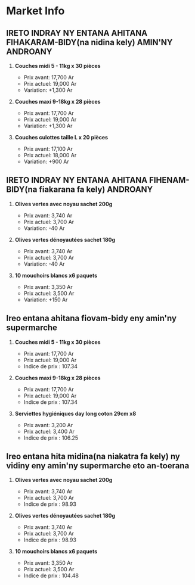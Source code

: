 # Market Info

## IRETO INDRAY NY ENTANA AHITANA FIHAKARAM-BIDY(na nidina kely) AMIN'NY ANDROANY

1. **Couches midi 5 - 11kg x 30 pièces**
   - Prix avant: 17,700 Ar
   - Prix actuel: 19,000 Ar
   - Variation: +1,300 Ar

2. **Couches maxi 9-18kg x 28 pièces**
   - Prix avant: 17,700 Ar
   - Prix actuel: 19,000 Ar
   - Variation: +1,300 Ar

3. **Couches culottes taille L x 20 pièces**
   - Prix avant: 17,100 Ar
   - Prix actuel: 18,000 Ar
   - Variation: +900 Ar

## IRETO INDRAY NY ENTANA AHITANA FIHENAM-BIDY(na fiakarana fa kely) ANDROANY

1. **Olives vertes avec noyau sachet 200g**
   - Prix avant: 3,740 Ar
   - Prix actuel: 3,700 Ar
   - Variation: -40 Ar

2. **Olives vertes dénoyautées sachet 180g**
   - Prix avant: 3,740 Ar
   - Prix actuel: 3,700 Ar
   - Variation: -40 Ar

3. **10 mouchoirs blancs x6 paquets**
   - Prix avant: 3,350 Ar
   - Prix actuel: 3,500 Ar
   - Variation: +150 Ar

## Ireo entana ahitana fiovam-bidy eny amin'ny supermarche

1. **Couches midi 5 - 11kg x 30 pièces**
   - Prix avant: 17,700 Ar
   - Prix actuel: 19,000 Ar
   - Indice de prix : 107.34

2. **Couches maxi 9-18kg x 28 pièces**
   - Prix avant: 17,700 Ar
   - Prix actuel: 19,000 Ar
   - Indice de prix : 107.34

3. **Serviettes hygiéniques day long coton 29cm x8**
   - Prix avant: 3,200 Ar
   - Prix actuel: 3,400 Ar
   - Indice de prix : 106.25

## Ireo entana hita midina(na niakatra fa kely) ny vidiny eny amin'ny supermarche eto an-toerana

1. **Olives vertes avec noyau sachet 200g**
   - Prix avant: 3,740 Ar
   - Prix actuel: 3,700 Ar
   - Indice de prix : 98.93

2. **Olives vertes dénoyautées sachet 180g**
   - Prix avant: 3,740 Ar
   - Prix actuel: 3,700 Ar
   - Indice de prix : 98.93

3. **10 mouchoirs blancs x6 paquets**
   - Prix avant: 3,350 Ar
   - Prix actuel: 3,500 Ar
   - Indice de prix : 104.48

